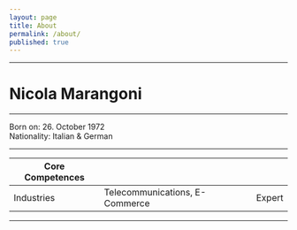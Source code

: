 ```yaml
---
layout: page
title: About
permalink: /about/
published: true
---
```



---

# Nicola Marangoni #

---
Born on: 26. October 1972  
Nationality: Italian & German

---

| Core Competences | | |
| -- | -- | -- |
| Industries | Telecommunications, E-Commerce | Expert |

---

